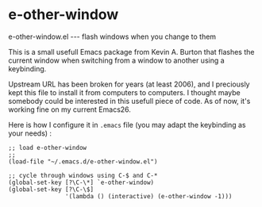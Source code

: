 # e-other-window
e-other-window.el --- flash windows when you change to them

This is a small usefull Emacs package from Kevin A. Burton that flashes the current window when switching from a window to another using a keybinding.

Upstream URL has been broken for years (at least 2006), and I preciously kept this file to install it from computers to computers. I thought maybe somebody could be interested in this usefull piece of code. As of now, it's working fine on my current Emacs26.

Here is how I configure it in `.emacs` file (you may adapt the keybinding as your needs) :
```
;; load e-other-window
;;
(load-file "~/.emacs.d/e-other-window.el")

;; cycle through windows using C-$ and C-*
(global-set-key [?\C-\*] `e-other-window)
(global-set-key [?\C-\$]
                '(lambda () (interactive) (e-other-window -1)))

```
